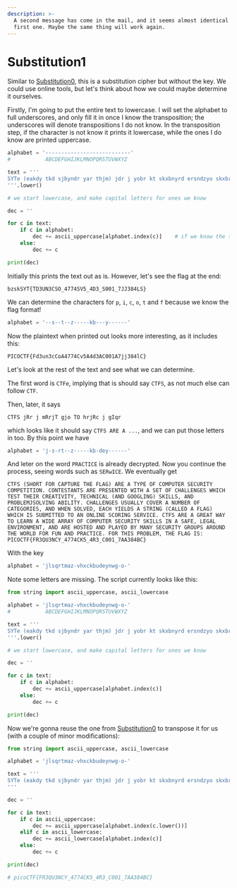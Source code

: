 ```yaml
---
description: >-
  A second message has come in the mail, and it seems almost identical to the
  first one. Maybe the same thing will work again.
---
```


# Substitution1

Similar to [Substitution0](substitution0.md), this is a substitution cipher but without the key. We could use online tools, but let's think about how we could maybe determine it ourselves.

Firstly, I'm going to put the entire text to lowercase. I will set the alphabet to full underscores, and only fill it in once I know the transposition; the underscores will denote transpositions I do not know. In the transposition step, if the character is not know it prints it lowercase, while the ones I do know are printed uppercase.

```python
alphabet = '---------------------------'
#           ABCDEFGHIJKLMNOPQRSTUVWXYZ

text = '''
SYTe (eakdy tkd sjbyndr yar thjm) jdr j yobr kt skxbnyrd ersndzyo skxbryzyzkc. Skcyreyjcye jdr bdrercyrq gzya j ery kt sajhhrcmre gazsa yrey yarzd sdrjyzwzyo, yrsaczsjh (jcq mkkmhzcm) evzhhe, jcq bdklhrx-ekhwzcm jlzhzyo. Sajhhrcmre nenjhho skwrd j cnxlrd kt sjyrmkdzre, jcq garc ekhwrq, rjsa ozrhqe j eydzcm (sjhhrq j thjm) gazsa ze enlxzyyrq yk jc kchzcr eskdzcm erdwzsr. SYTe jdr j mdrjy gjo yk hrjdc j gzqr jddjo kt skxbnyrd ersndzyo evzhhe zc j ejtr, hrmjh rcwzdkcxrcy, jcq jdr akeyrq jcq bhjorq lo xjco ersndzyo mdknbe jdkncq yar gkdhq tkd tnc jcq bdjsyzsr. Tkd yaze bdklhrx, yar thjm ze: bzskSYT{TD3UN3CSO_4774SV5_4D3_S001_7JJ384LS}
'''.lower()

# we start lowercase, and make capital letters for ones we know

dec = ''

for c in text:
    if c in alphabet:
        dec += ascii_uppercase[alphabet.index(c)]    # if we know the transposition, good
    else:
        dec += c

print(dec)
```

Initially this prints the text out as is. However, let's see the flag at the end:

```
bzskSYT{TD3UN3CSO_4774SV5_4D3_S001_7JJ384LS}
```

We can determine the characters for `p`, `i`, `c`, `o`, `t` and `f` because we know the flag format!

```python
alphabet = '--s--t--z-----kb---y------'
```

Now the plaintext when printed out looks more interesting, as it includes this:

```
PICOCTF{Fd3un3cCoA4774Cv5A4d3AC001A7jj384lC}
```

Let's look at the rest of the text and see what we can determine.

The first word is `CTFe`, implying that is should say `CTFS`, as not much else can follow `CTF`.

Then, later, it says

```
CTFS jRr j mRrjT gjo TO hrjRc j gIqr
```

which looks like it should say `CTFS ARE A ...`, and we can put those letters in too. By this point we have

```python
alphabet = 'j-s-rt--z-----kb-dey------'
```

And leter on the word `PRACTICE` is already decrypted. Now you continue the process, seeing words such as `SERwICE`. We eventually get

```
CTFS (SHORT FOR CAPTURE THE FLAG) ARE A TYPE OF COMPUTER SECURITY COMPETITION. CONTESTANTS ARE PRESENTED WITH A SET OF CHALLENGES WHICH TEST THEIR CREATIVITY, TECHNICAL (AND GOOGLING) SKILLS, AND PROBLEMJSOLVING ABILITY. CHALLENGES USUALLY COVER A NUMBER OF CATEGORIES, AND WHEN SOLVED, EACH YIELDS A STRING (CALLED A FLAG) WHICH IS SUBMITTED TO AN ONLINE SCORING SERVICE. CTFS ARE A GREAT WAY TO LEARN A WIDE ARRAY OF COMPUTER SECURITY SKILLS IN A SAFE, LEGAL ENVIRONMENT, AND ARE HOSTED AND PLAYED BY MANY SECURITY GROUPS AROUND THE WORLD FOR FUN AND PRACTICE. FOR THIS PROBLEM, THE FLAG IS: PICOCTF{FR3QU3NCY_4774CK5_4R3_C001_7AA384BC}
```

With the key

```python
alphabet = 'jlsqrtmaz-vhxckbudeynwg-o-'
```

Note some letters are missing. The script currently looks like this:

```python
from string import ascii_uppercase, ascii_lowercase

alphabet = 'jlsqrtmaz-vhxckbudeynwg-o-'
#           ABCDEFGHIJKLMNOPQRSTUVWXYZ

text = '''
SYTe (eakdy tkd sjbyndr yar thjm) jdr j yobr kt skxbnyrd ersndzyo skxbryzyzkc. Skcyreyjcye jdr bdrercyrq gzya j ery kt sajhhrcmre gazsa yrey yarzd sdrjyzwzyo, yrsaczsjh (jcq mkkmhzcm) evzhhe, jcq bdklhrx-ekhwzcm jlzhzyo. Sajhhrcmre nenjhho skwrd j cnxlrd kt sjyrmkdzre, jcq garc ekhwrq, rjsa ozrhqe j eydzcm (sjhhrq j thjm) gazsa ze enlxzyyrq yk jc kchzcr eskdzcm erdwzsr. SYTe jdr j mdrjy gjo yk hrjdc j gzqr jddjo kt skxbnyrd ersndzyo evzhhe zc j ejtr, hrmjh rcwzdkcxrcy, jcq jdr akeyrq jcq bhjorq lo xjco ersndzyo mdknbe jdkncq yar gkdhq tkd tnc jcq bdjsyzsr. Tkd yaze bdklhrx, yar thjm ze: bzskSYT{TD3UN3CSO_4774SV5_4D3_S001_7JJ384LS}
'''.lower()

# we start lowercase, and make capital letters for ones we know

dec = ''

for c in text:
    if c in alphabet:
        dec += ascii_uppercase[alphabet.index(c)]
    else:
        dec += c

print(dec)
```

Now we're gonna reuse the one from [Substitution0](substitution0.md) to transpose it for us (with a couple of minor modifications):

```python
from string import ascii_uppercase, ascii_lowercase

alphabet = 'jlsqrtmaz-vhxckbudeynwg-o-'

text = '''
SYTe (eakdy tkd sjbyndr yar thjm) jdr j yobr kt skxbnyrd ersndzyo skxbryzyzkc. Skcyreyjcye jdr bdrercyrq gzya j ery kt sajhhrcmre gazsa yrey yarzd sdrjyzwzyo, yrsaczsjh (jcq mkkmhzcm) evzhhe, jcq bdklhrx-ekhwzcm jlzhzyo. Sajhhrcmre nenjhho skwrd j cnxlrd kt sjyrmkdzre, jcq garc ekhwrq, rjsa ozrhqe j eydzcm (sjhhrq j thjm) gazsa ze enlxzyyrq yk jc kchzcr eskdzcm erdwzsr. SYTe jdr j mdrjy gjo yk hrjdc j gzqr jddjo kt skxbnyrd ersndzyo evzhhe zc j ejtr, hrmjh rcwzdkcxrcy, jcq jdr akeyrq jcq bhjorq lo xjco ersndzyo mdknbe jdkncq yar gkdhq tkd tnc jcq bdjsyzsr. Tkd yaze bdklhrx, yar thjm ze: bzskSYT{TD3UN3CSO_4774SV5_4D3_S001_7JJ384LS}
'''

dec = ''

for c in text:
    if c in ascii_uppercase:
        dec += ascii_uppercase[alphabet.index(c.lower())]
    elif c in ascii_lowercase:
        dec += ascii_lowercase[alphabet.index(c)]
    else:
        dec += c

print(dec)

# picoCTF{FR3QU3NCY_4774CK5_4R3_C001_7AA384BC}
```
